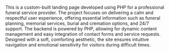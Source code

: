 This is a custom-built landing page developed using PHP for a professional funeral service provider. The project focuses on delivering a calm and respectful user experience, offering essential information such as funeral planning, memorial services, burial and cremation options, and 24/7 support. The backend is powered by PHP, allowing for dynamic content management and easy integration of contact forms and service requests. Designed with a soft, comforting aesthetic, the site ensures intuitive navigation and emotional sensitivity for visitors during difficult times.
